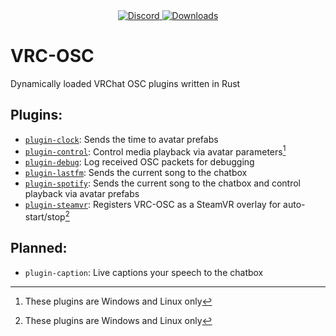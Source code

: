 <div align="center">
  <a href="https://discord.shaybox.com">
    <img alt="Discord" src="https://img.shields.io/discord/824865729445888041?color=404eed&label=Discord&logo=Discord&logoColor=FFFFFF">
  </a>
  <a href="https://github.com/shaybox/vrc-osc/releases/latest">
    <img alt="Downloads" src="https://img.shields.io/github/downloads/shaybox/vrc-osc/total?color=3fb950&label=Downloads&logo=github&logoColor=FFFFFF">
  </a>
</div>

# VRC-OSC

Dynamically loaded VRChat OSC plugins written in Rust

## Plugins:

- [`plugin-clock`](/plugin-clock): Sends the time to avatar prefabs
- [`plugin-control`](/plugin-control): Control media playback via avatar parameters[^1]
- [`plugin-debug`](/plugin-debug): Log received OSC packets for debugging
- [`plugin-lastfm`](/plugin-lastfm): Sends the current song to the chatbox
- [`plugin-spotify`](/plugin-spotify): Sends the current song to the chatbox and control playback via avatar prefabs
- [`plugin-steamvr`](/plugin-steamvr): Registers VRC-OSC as a SteamVR overlay for auto-start/stop[^1]

## Planned:

- `plugin-caption`: Live captions your speech to the chatbox

[^1]: These plugins are Windows and Linux only
